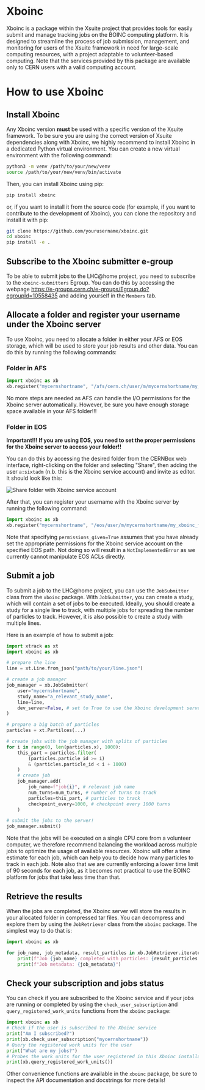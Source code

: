 # Xboinc

Xboinc is a package within the Xsuite project that provides tools for easily submit and manage tracking jobs on the BOINC computing platform. It is designed to streamline the process of job submission, management, and monitoring for users of the Xsuite framework in need for large-scale computing resources, with a project adaptable to volunteer-based computing. Note that the services provided by this package are available only to CERN users with a valid computing account.

# How to use Xboinc

## Install Xboinc

Any Xboinc version **must** be used with a specific version of the Xsuite framework. To be sure you are using the correct version of Xsuite dependencies along with Xboinc, we highly recommend to install Xboinc in a dedicated Python virtual environment. You can create a new virtual environment with the following command:

```bash
python3 -m venv /path/to/your/new/venv
source /path/to/your/new/venv/bin/activate
```

Then, you can install Xboinc using pip:

```bash
pip install xboinc
```

or, if you want to install it from the source code (for example, if you want to contribute to the development of Xboinc), you can clone the repository and install it with pip:

```bash
git clone https://github.com/yourusername/xboinc.git
cd xboinc
pip install -e .
```

## Subscribe to the Xboinc submitter e-group

To be able to submit jobs to the LHC@home project, you need to subscribe to the `xboinc-submitters` Egroup. You can do this by accessing the webpage https://e-groups.cern.ch/e-groups/Egroup.do?egroupId=10558435 and adding yourself in the `Members` tab.

## Allocate a folder and register your username under the Xboinc server

To use Xboinc, you need to allocate a folder in either your AFS or EOS storage, which will be used to store your job results and other data. You can do this by running the following commands:

### Folder in AFS

```python
import xboinc as xb
xb.register("mycernshortname", "/afs/cern.ch/user/m/mycernshortname/my_xboinc_folder")
```

No more steps are needed as AFS can handle the I/O permissions for the Xboinc server automatically. However, be sure you have enough storage space available in your AFS folder!!!

### Folder in EOS

**Important!!! If you are using EOS, you need to set the proper permissions for the Xboinc server to access your folder!!**

You can do this by accessing the desired folder from the CERNBox web interface, right-clicking on the folder and selecting "Share", then adding the user `a:sixtadm` (n.b. this is the Xboinc service account) and invite as editor. It should look like this:

![Share folder with Xboinc service account](docs/img/share_folder_with_xboinc_service_account.png)

After that, you can register your username with the Xboinc server by running the following command:

```python
import xboinc as xb
xb.register("mycernshortname", "/eos/user/m/mycernshortname/my_xboinc_folder", permissions_given=True)
```

Note that specifying `permissions_given=True` assumes that you have already set the appropriate permissions for the Xboinc service account on the specified EOS path. Not doing so will result in a `NotImplementedError` as we currently cannot manipulate EOS ACLs directly.

## Submit a job

To submit a job to the LHC@home project, you can use the `JobSubmitter` class from the `xboinc` package. With `JobSubmitter`, you can create a study, which will contain a set of jobs to be executed. Ideally, you should create a study for a single line to track, with multiple jobs for spreading the number of particles to track. However, it is also possible to create a study with multiple lines.

Here is an example of how to submit a job:

```python
import xtrack as xt
import xboinc as xb

# prepare the line
line = xt.Line.from_json("path/to/your/line.json")

# create a job manager
job_manager = xb.JobSubmitter(
    user="mycernshortname",
    study_name="a_relevant_study_name",
    line=line,
    dev_server=False, # set to True to use the Xboinc development server (for testing purposes only), by default False
)

# prepare a big batch of particles
particles = xt.Partilces(...)

# create jobs with the job manager with splits of particles
for i in range(0, len(particles.x), 1000):
    this_part = particles.filter(
        (particles.particle_id >= i)
        & (particles.particle_id < i + 1000)
    )
    # create job
    job_manager.add(
        job_name=f"job{i}", # relevant job name
        num_turns=num_turns, # number of turns to track
        particles=this_part, # particles to track
        checkpoint_every=1000, # checkpoint every 1000 turns
    )

# submit the jobs to the server!
job_manager.submit()
```

Note that the jobs will be executed on a single CPU core from a volunteer computer, we therefore recommend balancing the workload across multiple jobs to optimize the usage of available resources. Xboinc will offer a time estimate for each job, which can help you to decide how many particles to track in each job. Note also that we are currently enforcing a lower time limit of 90 seconds for each job, as it becomes not practical to use the BOINC platform for jobs that take less time than that.

## Retrieve the results

When the jobs are completed, the Xboinc server will store the results in your allocated folder in compressed tar files. You can decompress and explore them by using the `JobRetriever` class from the `xboinc` package. The simplest way to do that is:

```python
import xboinc as xb

for job_name, job_metadata, result_particles in xb.JobRetriever.iterate("mycernshortname", "a_relevant_study_name"):
    print(f"Job {job_name} completed with particles: {result_particles.to_dict()}")
    print(f"Job metadata: {job_metadata}")

```

## Check your subscription and jobs status

You can check if you are subscribed to the Xboinc service and if your jobs are running or completed by using the `check_user_subscription` and `query_registered_work_units` functions from the `xboinc` package:

```python
import xboinc as xb
# Check if the user is subscribed to the Xboinc service
print("Am I subscribed?")
print(xb.check_user_subscription("mycernshortname"))
# Query the registered work units for the user
print("What are my jobs?")
# Probes the work units for the user registered in this Xboinc installation
print(xb.query_registered_work_units())
```

Other convenience functions are available in the `xboinc` package, be sure to inspect the API documentation and docstrings for more details! 